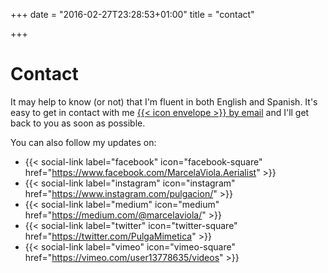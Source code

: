 +++
date = "2016-02-27T23:28:53+01:00"
title = "contact"

+++

# Contact

It may help to know (or not) that I'm fluent in both English and Spanish.
It's easy to get in contact with me [{{< icon envelope >}} by email](mailto:marcela.aerialist@gmail.com?subject=Contact%20from%20your%20website) and I'll get back to you as soon as possible.

You can also follow my updates on:

* {{< social-link label="facebook" icon="facebook-square" href="https://www.facebook.com/MarcelaViola.Aerialist" >}}
* {{< social-link label="instagram" icon="instagram" href="https://www.instagram.com/pulgacion/" >}}
* {{< social-link label="medium" icon="medium" href="https://medium.com/@marcelaviola/" >}}
* {{< social-link label="twitter" icon="twitter-square" href="https://twitter.com/PulgaMimetica" >}}
* {{< social-link label="vimeo" icon="vimeo-square" href="https://vimeo.com/user13778635/videos" >}}
